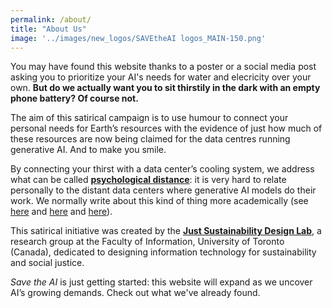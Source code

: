 ```yaml
---
permalink: /about/
title: "About Us"
image: '../images/new_logos/SAVEtheAI logos_MAIN-150.png'
---
```

You may have found this website thanks to a poster or a social media post asking you to prioritize your AI's needs for water and elecricity over your own. **But do we actually want you to sit thirstily in the dark with an empty phone battery? Of course not.** 

The aim of this satirical campaign is to use humour to connect your personal needs for Earth’s resources with the evidence of just how much of these resources are now being claimed for the data centres running generative AI. And to make you smile.

By connecting your thirst with a data center’s cooling system, we address what can be called **[psychological distance](https://en.wikipedia.org/wiki/Psychological_distance)**: it is very hard to relate personally to the distant data centers where generative AI models do their work. We normally write about this kind of thing more academically (see [here](https://www.semanticscholar.org/paper/Limits-at-a-Distance%3A-Design-Directions-to-Address-Bhardwaj/41ebfd61217c8d1287fa0b6f28bc57d3f34f5a22) and [here](https://direct.mit.edu/books/oa-monograph/5594/chapter/4218569/Searching-for-Just-Sustainable-Design-Decisions) and [here](https://arxiv.org/abs/2501.17980v1)).

This satirical initiative was created by the **[Just Sustainability Design Lab](https://justsustainabilitydesign.org/)**, a research group at the Faculty of Information, University of Toronto (Canada), dedicated to designing information technology for sustainability and social justice.

_Save the AI_ is just getting started: this website will expand as we uncover AI’s growing demands. Check out what we've already found.
